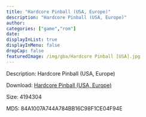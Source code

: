 ```yaml
---
title: "Hardcore Pinball (USA, Europe)"
description: "Hardcore Pinball (USA, Europe)"
author: 
categories: ["game","rom"]
date: 
displayInList: true
displayInMenu: false
dropCap: false
featuredImage: /img/gba/Hardcore Pinball [USA].jpg
---
```


Description: Hardcore Pinball (USA, Europe)

Download: <a style="text-decoration:underline;" href="https://mega.nz/#!qSYwzCBI!4pcrKbK-TcUG-d_t_lfXqmpizKmHB_ktxZLBHfR6yYk" target = "_blank" rel = "nofollow" > Hardcore Pinball (USA, Europe)</a>

Size: 4194304

MD5: 84A1007A744A784BB16C98F1CE04F94E

